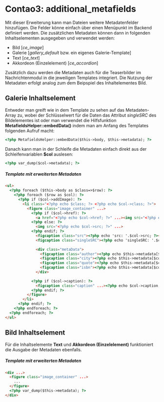 Contao3: additional_metafields
====================================

Mit dieser Erweiterung kann man Dateien weitere Metadatenfelder hinzufügen. Die Felder könne einfach über einen Menüpunkt im Backend definiert werden. Die zusätzlichen Metadaten können dann in folgenden Inhaltselementen ausgegeben und verwendet werden:

* Bild [*ce_image*]
* Galerie [*gallery_default* bzw. ein eigenes Galerie-Template]
* Text [*ce_text*]
* Akkordeon (Einzelelement) [*ce_accordion*]

Zusätzlich dazu werden die Metadaten auch für die Teaserbilder im Nachrichtenmodul in die jeweiligen Templates integriert. Die Nutzung der Metadaten erfolgt analog zum dem Beipspiel des Inhaltelementes Bild.

## Galerie Inhaltselement 

Entweder man greift wie in dem Template zu sehen auf das Metadaten-Array zu, wobei der Schlüsselwert für die Daten das Attribut *singleSRC* des Bildelementes ist oder man verwendet die Hilfsfunktion **MetafieldsHelper::embedData()** indem man am Anfang des Templates folgenden Aufruf macht:

```html
<?php MetafieldsHelper::embedData($this->body, $this->metadata); ?>
```
Danach kann man in der Schleife die Metadaten einfach direkt aus der Schleifenvariablen **$col** auslesen:
```html
<?php var_dump($col->metadata); ?>
```

##### Template mit erweiterten Metadaten
```html
<ul>
  <?php foreach ($this->body as $class=>$row): ?>
    <?php foreach ($row as $col): ?>
      <?php if ($col->addImage): ?>
        <li class="<?php echo $class; ?> <?php echo $col->class; ?>">
          <figure class="image_container" ...>
            <?php if ($col->href): ?>
              <a href="<?php echo $col->href; ?>" ...><img src="<?php echo $col->src; ?>" ...></a>
            <?php else: ?>
              <img src="<?php echo $col->src; ?>" ...>
            <?php endif; ?>
              <figcaption class="src"><?php echo 'src: '.$col->src; ?></figcaption>
              <figcaption class="singleSRC"><?php echo 'singleSRC: '.$col->singleSRC; ?></figcaption>
              
              <div class="metaData">
                <figcaption class="author"><?php echo $this->metadata[$col->singleSRC][author]; ?></figcaption>
                <figcaption class="city"><?php echo $this->metadata[$col->singleSRC][city]; ?></figcaption>
                <figcaption class="quote"><?php echo $this->metadata[$col->singleSRC][quote]; ?></figcaption>
                <figcaption class="isbn"><?php echo $this->metadata[$col->singleSRC]['isbn']; ?></figcaption>
              </div>
	      
            <?php if ($col->caption): ?>
              <figcaption class="caption" ...><?php echo $col->caption; ?></figcaption>
            <?php endif; ?>
          </figure>
        </li>
      <?php endif; ?>
    <?php endforeach; ?>
  <?php endforeach; ?>
</ul>
```

## Bild Inhaltselement

Für die Inhaltselemente **Text** und **Akkordeon (Einzelelement)** funktioniert die Ausgabe der Metadaten ebenfalls.

##### Template mit erweiterten Metadaten
```html
<div ...>
  <figure class="image_container" ...>
    ...
  </figure>
  <?php var_dump($this->metadata); ?>
</div>
```



